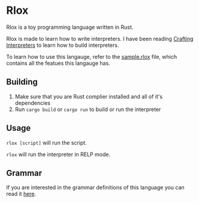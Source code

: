 # Rlox

Rlox is a toy programming language written in Rust.

Rlox is made to learn how to write interpreters. I have been reading [Crafting Interpreters](https://craftinginterpreters.com/) to learn how to build interpreters.

To learn how to use this langauge, refer to the [sample.rlox](./sample.rlox) file, which contains all the featues this langauge has.

## Building

1. Make sure that you are Rust complier installed and all of it's dependencies
2. Run `cargo build` or `cargo run` to build or run the interpreter

## Usage

`rlox [script]` will run the script.

`rlox` will run the interpreter in RELP mode.

## Grammar

If you are interested in the grammar definitions of this language you can read it [here](./Grammar.md).
